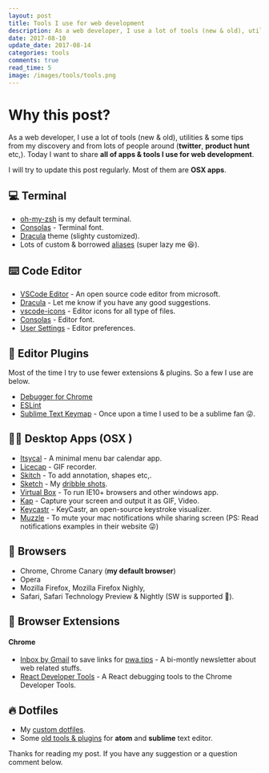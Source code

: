 ```yaml
---
layout: post
title: Tools I use for web development
description: As a web developer, I use a lot of tools (new & old), utilities & tips from my discovery and from lots of people around.
date: 2017-08-10
update_date: 2017-08-14
categories: tools
comments: true
read_time: 5
image: /images/tools/tools.png
---
```


# Why this post?

As a web developer, I use a lot of tools (new & old), utilities & some tips from my discovery and from lots of people around (**twitter**, **product hunt** etc,). Today I want to share **all of apps & tools I use for web development**.

I will try to update this post regularly. Most of them are **OSX apps**.

## 💻 Terminal

- [oh-my-zsh](https://github.com/robbyrussell/oh-my-zsh) is my default terminal.
- [Consolas](https://www.fonts.com/font/microsoft-corporation/consolas?QueryFontType=Web&src=GoogleWebFonts) - Terminal font.
- [Dracula](https://draculatheme.com/zsh/) theme (slighty customized).
- Lots of custom & borrowed [aliases](https://github.com/gokulkrishh/dotfiles/blob/master/oh-my-zsh/aliases) (super lazy me 😆).


## ⌨️ Code Editor

- [VSCode Editor](https://code.visualstudio.com/Download) - An open source code editor from microsoft.
- [Dracula](https://draculatheme.com/) - Let me know if you have any good suggestions.
- [vscode-icons](https://marketplace.visualstudio.com/items?itemName=robertohuertasm.vscode-icons) - Editor icons for all type of files.
- [Consolas](https://www.fonts.com/font/microsoft-corporation/consolas?QueryFontType=Web&src=GoogleWebFonts) - Editor font.
- [User Settings](https://github.com/gokulkrishh/dotfiles/blob/master/vscode/user-settings.json) - Editor preferences.

## 🔧 Editor Plugins

Most of the time I try to use fewer extensions & plugins. So a few I use are below.

- [Debugger for Chrome](https://marketplace.visualstudio.com/items?itemName=msjsdiag.debugger-for-chrome)
- [ESLint](https://marketplace.visualstudio.com/items?itemName=dbaeumer.vscode-eslint)
- [Sublime Text Keymap](https://marketplace.visualstudio.com/items?itemName=ms-vscode.sublime-keybindings) - Once upon a time I used to be a sublime fan 😜.

## 👨‍💻 Desktop Apps (OSX )

- [Itsycal](https://www.mowglii.com/itsycal/) - A minimal menu bar calendar app.
- [Licecap](https://www.cockos.com/licecap/) - GIF recorder.
- [Skitch](https://evernote.com/products/skitch) - To add annotation, shapes etc,.
- [Sketch](https://www.sketchapp.com/) - My [dribble shots](https://dribbble.com/gokulkrishh).
- [Virtual Box](https://www.virtualbox.org/wiki/Mac%20OS%20X%20build%20instructions) - To run IE10+ browsers and other windows app.
- [Kap](https://getkap.co/) - Capture your screen and output it as GIF, Video.
- [Keycastr](https://github.com/keycastr/keycastr) - KeyCastr, an open-source keystroke visualizer.
- [Muzzle](https://muzzleapp.com/) - To mute your mac notifications while sharing screen (PS: Read notifications examples in their website 😜)

## 🎉 Browsers 

  - Chrome, Chrome Canary (**my default browser**)
  - Opera 
  - Mozilla Firefox, Mozilla Firefox Nighly, 
  - Safari, Safari Technology Preview & Nightly (SW is supported 😬).

## 🔩 Browser Extensions

#### Chrome

- [Inbox by Gmail](https://chrome.google.com/webstore/detail/inbox-by-gmail/gkljgfmjocfalijkgoogmfffkhmkbgol) to save links for [pwa.tips](pwa.tips) - A bi-montly newsletter about web related stuffs.
- [React Developer Tools](https://chrome.google.com/webstore/detail/react-developer-tools/fmkadmapgofadopljbjfkapdkoienihi?hl=en) - A React debugging tools to the Chrome Developer Tools.

## 🔥 Dotfiles

- My [custom dotfiles](https://github.com/gokulkrishh/dotfiles).
- Some [old tools & plugins](https://github.com/gokulkrishh/Tools-I-use) for **atom** and **sublime** text editor.

Thanks for reading my post. If you have any suggestion or a question comment below.

